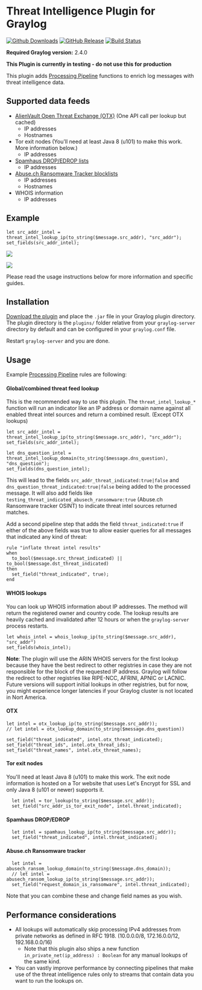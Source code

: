 # Threat Intelligence Plugin for Graylog

[![Github Downloads](https://img.shields.io/github/downloads/Graylog2/graylog-plugin-threatintel/total.svg)](https://github.com/Graylog2/graylog-plugin-threatintel/releases)
[![GitHub Release](https://img.shields.io/github/release/Graylog2/graylog-plugin-threatintel.svg)](https://github.com/Graylog2/graylog-plugin-threatintel/releases)
[![Build Status](https://travis-ci.org/Graylog2/graylog-plugin-threatintel.svg?branch=master)](https://travis-ci.org/Graylog2/graylog-plugin-threatintel)

**Required Graylog version:** 2.4.0

**This Plugin is currently in testing - do not use this for production**

This plugin adds [Processing Pipeline](http://docs.graylog.org/en/latest/pages/pipelines.html) functions to enrich log messages with threat intelligence data.

## Supported data feeds

* [AlienVault Open Threat Exchange (OTX)](https://otx.alienvault.com/) (One API call per lookup but cached)
  * IP addresses
  * Hostnames
* Tor exit nodes (You'll need at least Java 8 (u101) to make this work. More information below.)
  * IP addresses
* [Spamhaus DROP/EDROP lists](https://www.spamhaus.org/drop/)
  * IP addresses
* [Abuse.ch Ransomware Tracker blocklists](https://ransomwaretracker.abuse.ch/blocklist/)
  * IP addresses
  * Hostnames
* WHOIS information
  * IP addresses

## Example

```
let src_addr_intel = threat_intel_lookup_ip(to_string($message.src_addr), "src_addr");
set_fields(src_addr_intel);
```

![](https://github.com/Graylog2/graylog-plugin-threatintel/blob/master/threatintel_example.jpg)

![](https://github.com/Graylog2/graylog-plugin-threatintel/blob/master/threatintel_example_2.jpg)

Please read the usage instructions below for more information and specific guides.

## Installation

[Download the plugin](https://github.com/Graylog2/graylog-plugin-threatintel/releases)
and place the `.jar` file in your Graylog plugin directory. The plugin directory
is the `plugins/` folder relative from your `graylog-server` directory by default
and can be configured in your `graylog.conf` file.

Restart `graylog-server` and you are done.

## Usage

Example [Processing Pipeline](http://docs.graylog.org/en/latest/pages/pipelines.html) rules are following:

#### Global/combined threat feed lookup

This is the recommended way to use this plugin. The `threat_intel_lookup_*` function will run an indicator like
an IP address or domain name against all enabled threat intel sources and return a combined result. (Except OTX lookups)

```
let src_addr_intel = threat_intel_lookup_ip(to_string($message.src_addr), "src_addr");
set_fields(src_addr_intel);

let dns_question_intel = threat_intel_lookup_domain(to_string($message.dns_question), "dns_question");
set_fields(dns_question_intel);
```

This will lead to the fields `src_addr_threat_indicated:true|false` and `dns_question_threat_indicated:true|false`
being added to the processed message. It will also add fields like `testing_threat_indicated_abusech_ransomware:true`
(Abuse.ch Ransomware tracker OSINT) to indicate threat intel sources returned matches.

Add a second pipeline step that adds the field `threat_indicated:true` if either of the above fields was true
to allow easier queries for all messages that indicated any kind of threat:

```
rule "inflate threat intel results"
when
  to_bool($message.src_threat_indicated) || to_bool($message.dst_threat_indicated)
then
  set_field("threat_indicated", true);
end
```

#### WHOIS lookups

You can look up WHOIS information about IP addresses. The method will return the registered owner and country code. The lookup results are heavily cached and invalidated after 12 hours or when the `graylog-server` process restarts.

```
let whois_intel = whois_lookup_ip(to_string($message.src_addr), "src_addr")
set_fields(whois_intel);
```

**Note**: The plugin will use the ARIN WHOIS servers for the first lookup because they have the best redirect to other registries in case they are not responsible for the block of the requested IP address. Graylog will follow the redirect to other registries like RIPE-NCC, AFRINI, APNIC or LACNIC. Future versions will support initial lookups in other registries, but for now, you might experience longer latencies if your Graylog cluster is not located in Nort America.

#### OTX

```
let intel = otx_lookup_ip(to_string($message.src_addr));
// let intel = otx_lookup_domain(to_string($message.dns_question))

set_field("threat_indicated", intel.otx_threat_indicated);
set_field("threat_ids", intel.otx_threat_ids);
set_field("threat_names", intel.otx_threat_names);
```

#### Tor exit nodes

You'll need at least Java 8 (u101) to make this work. The exit node information is hosted on a Tor website that uses Let's Encrypt for SSL and only Java 8 (u101 or newer) supports it.

```
  let intel = tor_lookup(to_string($message.src_addr));
  set_field("src_addr_is_tor_exit_node", intel.threat_indicated);
```

#### Spamhaus DROP/EDROP

```
  let intel = spamhaus_lookup_ip(to_string($message.src_addr));
  set_field("threat_indicated", intel.threat_indicated);
```

#### Abuse.ch Ransomware tracker

```
  let intel = abusech_ransom_lookup_domain(to_string($message.dns_domain));
  // let intel = abusech_ransom_lookup_ip(to_string($message.src_addr));
  set_field("request_domain_is_ransomware", intel.threat_indicated);
```

Note that you can combine these and change field names as you wish.

## Performance considerations

* All lookups will automatically skip processing IPv4 addresses from private networks as defined in RFC 1918. (10.0.0.0/8, 172.16.0.0/12, 192.168.0.0/16)
  * Note that this plugin also ships a new function `in_private_net(ip_address) : Boolean` for any manual lookups of the same kind.
* You can vastly improve performance by connecting pipelines that make use of the threat intelligence rules only to streams that contain data you want to run the lookups on.
